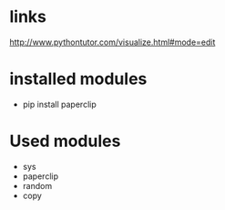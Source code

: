 
# links

http://www.pythontutor.com/visualize.html#mode=edit

# installed modules

- pip install paperclip

# Used modules

- sys
- paperclip
- random
- copy
